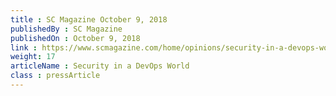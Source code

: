 ```yaml
---
title : SC Magazine October 9, 2018
publishedBy : SC Magazine
publishedOn : October 9, 2018
link : https://www.scmagazine.com/home/opinions/security-in-a-devops-world/
weight: 17
articleName : Security in a DevOps World
class : pressArticle
---
```

